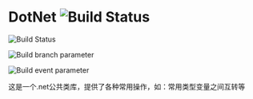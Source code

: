 # DotNet ![Build Status](https://github.com/lhwsa2010/ActionsTest/actions/workflows/build.yml/badge.svg)



![Build Status](https://github.com/lhwsa2010/ActionsTest/actions/workflows/test.yml/badge.svg)

![Build branch parameter](https://github.com/lhwsa2010/ActionsTest/actions/workflows/test.yml/badge.svg?branch=master)

![Build event parameter](https://github.com/lhwsa2010/ActionsTest/actions/workflows/test.yml/badge.svg?event=pull_request)

这是一个.net公共类库，提供了各种常用操作，如：常用类型变量之间互转等
